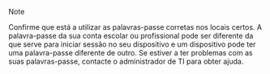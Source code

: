   > [!NOTE]
  > Confirme que está a utilizar as palavras-passe corretas nos locais certos. A palavra-passe da sua conta escolar ou profissional pode ser diferente da que serve para iniciar sessão no seu dispositivo e um dispositivo pode ter uma palavra-passe diferente de outro. Se estiver a ter problemas com as suas palavras-passe, contacte o administrador de TI para obter ajuda.
